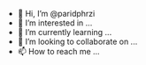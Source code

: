 - 👋 Hi, I’m @paridphrzi
- 👀 I’m interested in ...
- 🌱 I’m currently learning ...
- 💞️ I’m looking to collaborate on ...
- 📫 How to reach me ...

<!---
paridphrzi/paridphrzi is a ✨ special ✨ repository because its `README.md` (this file) appears on your GitHub profile.
You can click the Preview link to take a look at your changes.
--->
